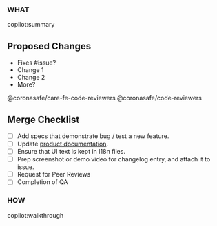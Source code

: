 ### WHAT
copilot:summary

## Proposed Changes

- Fixes #issue?
- Change 1
- Change 2
- More?

@coronasafe/care-fe-code-reviewers @coronasafe/code-reviewers

## Merge Checklist

- [ ] Add specs that demonstrate bug / test a new feature.
- [ ] Update [product documentation](https://docs.coronasafe.network/coronasafe-care-documentation/architecture/architecture-and-layering-of-care).
- [ ] Ensure that UI text is kept in I18n files.
- [ ] Prep screenshot or demo video for changelog entry, and attach it to issue.
- [ ] Request for Peer Reviews
- [ ] Completion of QA

### HOW
copilot:walkthrough
